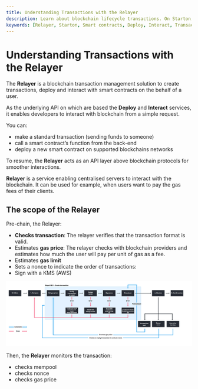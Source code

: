 ```yaml
---
title: Understanding Transactions with the Relayer
description: Learn about blockchain lifecycle transactions. On Starton, the Relayer is a blockchain transaction management solution to create transactions, deploy and interact with smart contracts on the behalf of a user.
keywords: [Relayer, Starton, Smart contracts, Deploy, Interact, Transaction]
---
```


# Understanding Transactions with the Relayer

The **Relayer** is a blockchain transaction management solution to create transactions, deploy and interact with smart contracts on the behalf of a user.

As the underlying API on which are based the **Deploy** and **Interact** services, it enables developers to interact with blockchain from a simple request.

You can:
- make a standard transaction (sending funds to someone)
- call a smart contract’s function from the back-end
- deploy a new smart contract on supported blockchains networks

 

To resume, the **Relayer** acts as an API layer above blockchain protocols for smoother interactions.

**Relayer** is a service enabling centralised servers to interact with the blockchain. It can be used for example, when users want to pay the gas fees of their clients.

## The scope of the Relayer


Pre-chain, the Relayer:

- **Checks transaction**: The relayer verifies that the transaction format is valid.
- Estimates **gas price**: The relayer checks with blockchain providers and estimates how much the user will pay per unit of gas as a fee.
- Estimates **gas limit**  
- Sets a nonce to indicate the order of transactions:
- Sign with a KMS (AWS)

![Relayer prechain](src/schemaLight.jpg)

Then, the **Relayer** monitors the transaction:

- checks mempool
- checks nonce
- checks gas price

